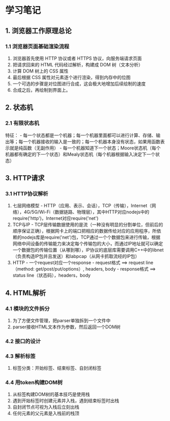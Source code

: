 # 学习笔记

## 1. 浏览器工作原理总论
  ### 1.1 浏览器页面基础渲染流程
  1. 浏览器首先使用 HTTP 协议或者 HTTPS 协议，向服务端请求页面
  2. 把请求回来的 HTML 代码经过解析，构建成 DOM 树（文本分析）
  3. 计算 DOM 树上的 CSS 属性
  4. 最后根据 CSS 属性对元素逐个进行渲染，得到内存中的位图
  5. 一个可选的步骤是对位图进行合成，这会极大地增加后续绘制的速度
  6. 合成之后，再绘制到界面上。
## 2. 状态机
  ### 2.1 有限状态机
  特征：
    - 每一个状态都是一个机器；每一个机器里面都可以进行计算、存储、输出等；每一个机器接收的输入是一致的；每一个机器本身没有状态，如果用函数表示就是纯函数（无副作用）
    - 每一个机器知道下一个状态；Moore状态机（每个机器都有确定的下一个状态）和Mealy状态机（每个机器根据输入决定下一个状态）
## 3. HTTP请求
  ### 3.1 HTTP协议解析
  1. 七层网络模型
    - HTTP（应用、表示、会话），TCP（传输），Internet（网络），4G/5G/Wi-Fi（数据链路、物理层），其中HTTP对应nodejs中的require('http')，Internet对应require('net')
  2. TCP与IP
    - TCP层传输数据使用的是流（一种没有明显的分割单位，但前后的顺序保证正确），根据网卡上的端口把相应的数据传给对应的应用程序，所依赖的nodejs库是require('net')包，TCP通过一个个数据包来进行传输，根据网络中间设备的传输能力来决定每个传输包的大小，而通过IP地址就可以确定一个数据包的传输位置（从哪到哪），IP协议的底层库需要调用C++中的libnet（负责构造IP包并且发送）和labpcap（从网卡抓取流经的IP包）
  3. HTTP
    - 一个request对应一个response
    - request格式 ==> request line（method: get/post/put/options）, headers, body
    - response格式 ==> status line（状态码），headers，body
## 4. HTML解析
  ### 4.1 模块的文件拆分
  1. 为了方便文件管理，把parser单独拆到一个文件中
  2. parser接收HTML文本作为参数，然后返回一个DOM树
  ### 4.2 接口的设计
  ### 4.3 解析标签
  1. 标签分类：开始标签、结束标签、自封闭标签
  ### 4.4 用token构建DOM树
  1. 从标签构建DOM树的基本技巧是使用栈
  2. 遇到开始标签时创建元素并入栈，遇到结束标签时出栈
  3. 自封闭节点可视为入栈后立刻出栈
  4. 任何元素的父元素是入栈前的栈顶
